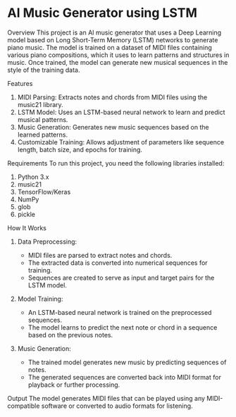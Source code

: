 # AI Music Generator using LSTM

Overview
This project is an AI music generator that uses a Deep Learning model based on Long Short-Term Memory (LSTM) networks to generate piano music. The model is trained on a dataset of MIDI files containing various piano compositions, which it uses to learn patterns and structures in music. Once trained, the model can generate new musical sequences in the style of the training data.

Features
1. MIDI Parsing: Extracts notes and chords from MIDI files using the music21 library.
2. LSTM Model: Uses an LSTM-based neural network to learn and predict musical patterns.
3. Music Generation: Generates new music sequences based on the learned patterns.
4. Customizable Training: Allows adjustment of parameters like sequence length, batch size, and epochs for training.

Requirements
To run this project, you need the following libraries installed:
1. Python 3.x
2. music21
3. TensorFlow/Keras
4. NumPy
5. glob
6. pickle

How It Works
1. Data Preprocessing:
   - MIDI files are parsed to extract notes and chords.
   - The extracted data is converted into numerical sequences for training.
   - Sequences are created to serve as input and target pairs for the LSTM model.

2. Model Training:
   - An LSTM-based neural network is trained on the preprocessed sequences.
   - The model learns to predict the next note or chord in a sequence based on the previous notes.

3. Music Generation:
   - The trained model generates new music by predicting sequences of notes.
   - The generated sequences are converted back into MIDI format for playback or further processing.
  
Output
The model generates MIDI files that can be played using any MIDI-compatible software or converted to audio formats for listening.
